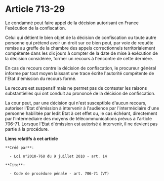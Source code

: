 # Article 713-29

Le condamné peut faire appel de la décision autorisant en France l'exécution de la confiscation. 

Celui qui détient le bien objet de la décision de confiscation ou toute autre personne qui prétend avoir un droit sur ce bien
peut, par voie de requête remise au greffe de la chambre des appels correctionnels territorialement compétente dans les dix
jours à compter de la date de mise à exécution de la décision considérée, former un recours à l'encontre de cette dernière. 

En cas de recours contre la décision de confiscation, le procureur général informe par tout moyen laissant une trace écrite
l'autorité compétente de l'Etat d'émission du recours formé. 

Le recours est suspensif mais ne permet pas de contester les raisons substantielles qui ont conduit au prononcé de la
décision de confiscation. 

La cour peut, par une décision qui n'est susceptible d'aucun recours, autoriser l'Etat d'émission à intervenir à l'audience
par l'intermédiaire d'une personne habilitée par ledit Etat à cet effet ou, le cas échéant, directement par l'intermédiaire
des moyens de télécommunications prévus à l'article 706-71. Lorsque l'Etat d'émission est autorisé à intervenir, il ne
devient pas partie à la procédure.

**Liens relatifs à cet article**

	**Créé par**:

	  - Loi n°2010-768 du 9 juillet 2010 - art. 14

	**Cite**:

	  - Code de procédure pénale - art. 706-71 (VT)
